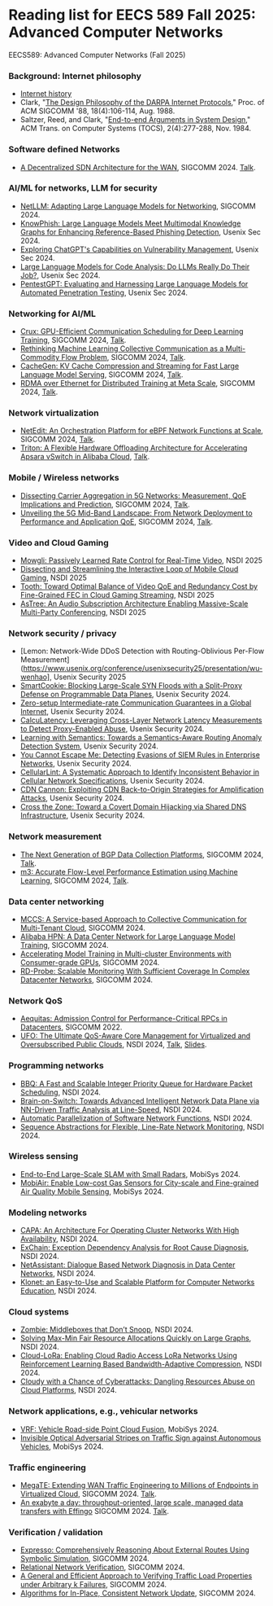 # Reading list for EECS 589 Fall 2025: Advanced Computer Networks
EECS589: Advanced Computer Networks (Fall 2025)

### Background: Internet philosophy
* [Internet history](https://www.internetsociety.org/internet/history-internet/brief-history-internet/)
* Clark, "[The Design Philosophy of the DARPA Internet Protocols](http://ccr.sigcomm.org/archive/1995/jan95/ccr-9501-clark.pdf)," Proc. of ACM SIGCOMM '88, 18(4):106-114, Aug. 1988.
* Saltzer, Reed, and Clark, "[End-to-end Arguments in System Design](http://web.mit.edu/Saltzer/www/publications/endtoend/endtoend.pdf)," ACM Trans. on Computer Systems (TOCS), 2(4):277-288, Nov. 1984.

### Software defined Networks
* [A Decentralized SDN Architecture for the WAN](https://storage.googleapis.com/gweb-research2023-media/pubtools/1002525.pdf), 
SIGCOMM 2024. [Talk](https://www.youtube.com/watch?v=_X7HCXG00hE).

### AI/ML for networks, LLM for security
* [NetLLM: Adapting Large Language Models for Networking](https://arxiv.org/pdf/2402.02338), SIGCOMM 2024.
* [KnowPhish: Large Language Models Meet Multimodal Knowledge Graphs for Enhancing Reference-Based Phishing Detection](https://www.usenix.org/system/files/usenixsecurity24-li-yuexin.pdf), Usenix Sec 2024.
* [Exploring ChatGPT's Capabilities on Vulnerability Management](https://www.usenix.org/system/files/usenixsecurity24-liu-peiyu.pdf), Usenix Sec 2024.
* [Large Language Models for Code Analysis: Do LLMs Really Do Their Job?](https://www.usenix.org/system/files/usenixsecurity24-fang.pdf), Usenix Sec 2024.
* [PentestGPT: Evaluating and Harnessing Large Language Models for Automated Penetration Testing](https://www.usenix.org/system/files/usenixsecurity24-deng.pdf), Usenix Sec 2024.

###  Networking for AI/ML
* [Crux: GPU-Efficient Communication Scheduling for Deep Learning Training](https://dl.acm.org/doi/pdf/10.1145/3651890.3672239),
SIGCOMM 2024, [Talk](https://www.youtube.com/watch?v=uk4swJ7PfC0).
* [Rethinking Machine Learning Collective Communication as a Multi-Commodity Flow Problem](https://dl.acm.org/doi/pdf/10.1145/3651890.3672249),
  SIGCOMM 2024, [Talk](https://www.youtube.com/watch?v=ChjWIwM87LY).
* [CacheGen: KV Cache Compression and Streaming for Fast Large Language Model Serving](https://dl.acm.org/doi/pdf/10.1145/3651890.3672274),
SIGCOMM 2024, [Talk](https://www.youtube.com/watch?v=H4_OUWvdiNo).
* [RDMA over Ethernet for Distributed Training at Meta Scale](https://dl.acm.org/doi/pdf/10.1145/3651890.3672233),
SIGCOMM 2024, [Talk](https://www.youtube.com/watch?v=wLW3UzUw5rY).

### Network virtualization 
* [NetEdit: An Orchestration Platform for eBPF Network Functions at Scale](https://dl.acm.org/doi/pdf/10.1145/3651890.3672227),
SIGCOMM 2024, [Talk](https://www.youtube.com/watch?v=y-SFpf8hnYU).
* [Triton: A Flexible Hardware Offloading Architecture for Accelerating Apsara vSwitch in Alibaba Cloud](https://dl.acm.org/doi/pdf/10.1145/3651890.3672224), [Talk](https://www.youtube.com/watch?v=U5_GNP3NOoE).

### Mobile / Wireless networks 
* [Dissecting Carrier Aggregation in 5G Networks: Measurement, QoE Implications and Prediction](),
SIGCOMM 2024, [Talk](https://www.youtube.com/watch?v=s7bscp1NKY8).
* [Unveiling the 5G Mid-Band Landscape: From Network Deployment to Performance and Application QoE](https://dl.acm.org/doi/pdf/10.1145/3651890.3672269), SIGCOMM 2024, [Talk](https://www.youtube.com/watch?v=OZxBAiPCrTY).

### Video and Cloud Gaming
* [Mowgli: Passively Learned Rate Control for Real-Time Video](https://www.usenix.org/conference/nsdi25/presentation/agarwal), NSDI 2025
* [Dissecting and Streamlining the Interactive Loop of Mobile Cloud Gaming](https://www.usenix.org/conference/nsdi25/presentation/wang-weijun), NSDI 2025
* [Tooth: Toward Optimal Balance of Video QoE and Redundancy Cost by Fine-Grained FEC in Cloud Gaming Streaming](https://www.usenix.org/conference/nsdi25/presentation/an), NSDI 2025
* [AsTree: An Audio Subscription Architecture Enabling Massive-Scale Multi-Party Conferencing](https://www.usenix.org/conference/nsdi25/presentation/meng), NSDI 2025


### Network security / privacy 
* [Lemon: Network-Wide DDoS Detection with Routing-Oblivious Per-Flow Measurement](https://www.usenix.org/conference/usenixsecurity25/presentation/wu-wenhao], Usenix Security 2025
* [SmartCookie: Blocking Large-Scale SYN Floods with a Split-Proxy Defense on Programmable Data Planes](https://www.usenix.org/conference/usenixsecurity24/presentation/yoo), Usenix Security 2024.
* [Zero-setup Intermediate-rate Communication Guarantees in a Global Internet](https://www.usenix.org/conference/usenixsecurity24/presentation/wyss), Usenix Security 2024.
* [CalcuLatency: Leveraging Cross-Layer Network Latency Measurements to Detect Proxy-Enabled Abuse](https://www.usenix.org/conference/usenixsecurity24/presentation/ramesh), Usenix Security 2024.
* [Learning with Semantics: Towards a Semantics-Aware Routing Anomaly Detection System](https://www.usenix.org/conference/usenixsecurity24/presentation/chen-yihao), Usenix Security 2024.
* [You Cannot Escape Me: Detecting Evasions of SIEM Rules in Enterprise Networks](https://www.usenix.org/conference/usenixsecurity24/presentation/uetz), Usenix Security 2024.
* [CellularLint: A Systematic Approach to Identify Inconsistent Behavior in Cellular Network Specifications](https://www.usenix.org/conference/usenixsecurity24/presentation/rahman), Usenix Security 2024.
* [CDN Cannon: Exploiting CDN Back-to-Origin Strategies for Amplification Attacks](https://www.usenix.org/conference/usenixsecurity24/presentation/lin-ziyu), Usenix Security 2024.
* [Cross the Zone: Toward a Covert Domain Hijacking via Shared DNS Infrastructure](https://www.usenix.org/conference/usenixsecurity24/presentation/zhang-yunyi-zone), Usenix Security 2024.

### Network measurement 
* [The Next Generation of BGP Data Collection Platforms](https://dl.acm.org/doi/pdf/10.1145/3651890.3672251), SIGCOMM 2024, [Talk](https://www.youtube.com/watch?v=wcmNwT3qPvc).
* [m3: Accurate Flow-Level Performance Estimation using Machine Learning](https://dl.acm.org/doi/pdf/10.1145/3651890.3672243), SIGCOMM 2024, [Talk](https://www.youtube.com/watch?v=TGpFYeDmnJg).

### Data center networking 
* [MCCS: A Service-based Approach to Collective Communication for Multi-Tenant Cloud](https://dl.acm.org/doi/pdf/10.1145/3651890.3672252), SIGCOMM 2024.
* [Alibaba HPN: A Data Center Network for Large Language Model Training](https://dl.acm.org/doi/pdf/10.1145/3651890.3672265), SIGCOMM 2024.
* [Accelerating Model Training in Multi-cluster Environments with Consumer-grade GPUs](https://dl.acm.org/doi/pdf/10.1145/3651890.3672228), SIGCOMM 2024.
* [RD-Probe: Scalable Monitoring With Sufficient Coverage In Complex Datacenter Networks](https://dl.acm.org/doi/pdf/10.1145/3651890.3672256), SIGCOMM 2024.

### Network QoS
* [Aequitas: Admission Control for Performance-Critical RPCs in Datacenters](https://www.mosharaf.com/wp-content/uploads/aequitas-sigcomm22.pdf), 
SIGCOMM 2022.
* [UFO: The Ultimate QoS-Aware Core Management for Virtualized and Oversubscribed Public Clouds](https://www.usenix.org/system/files/nsdi24-peng.pdf), NSDI 2024, [Talk](https://www.youtube.com/watch?v=GN2MnGzx4fs), [Slides](https://www.usenix.org/system/files/nsdi24_slides-peng.pdf).

### Programming networks
* [BBQ: A Fast and Scalable Integer Priority Queue for Hardware Packet Scheduling](https://www.usenix.org/conference/nsdi24/presentation/atre), NSDI 2024.
* [Brain-on-Switch: Towards Advanced Intelligent Network Data Plane via NN-Driven Traffic Analysis at Line-Speed](https://www.usenix.org/conference/nsdi24/presentation/yan), NSDI 2024.
* [Automatic Parallelization of Software Network Functions](https://www.usenix.org/conference/nsdi24/presentation/pereira), NSDI 2024.
* [Sequence Abstractions for Flexible, Line-Rate Network Monitoring](https://www.usenix.org/conference/nsdi24/presentation/johnson), NSDI 2024.
  
### Wireless sensing
* [End-to-End Large-Scale SLAM with Small Radars](https://arxiv.org/abs/2311.11260), MobiSys 2024.
* [MobiAir: Enable Low-cost Gas Sensors for City-scale and Fine-grained Air Quality Mobile Sensing](https://dl.acm.org/doi/pdf/10.1145/3643832.3661872), MobiSys 2024.
### Modeling networks
* [CAPA: An Architecture For Operating Cluster Networks With High Availability](https://www.usenix.org/conference/nsdi24/presentation/liu-bingzhe), NSDI 2024.
* [ExChain: Exception Dependency Analysis for Root Cause Diagnosis](https://www.usenix.org/conference/nsdi24/presentation/li-ao), NSDI 2024.
* [NetAssistant: Dialogue Based Network Diagnosis in Data Center Networks](https://www.usenix.org/conference/nsdi24/presentation/wang-haopei), NSDI 2024.
* [Klonet: an Easy-to-Use and Scalable Platform for Computer Networks Education](https://www.usenix.org/conference/nsdi24/presentation/ma), NSDI 2024.
### Cloud systems
* [Zombie: Middleboxes that Don’t Snoop](https://www.usenix.org/conference/nsdi24/presentation/zhang-collin), NSDI 2024.
* [Solving Max-Min Fair Resource Allocations Quickly on Large Graphs](https://www.usenix.org/conference/nsdi24/presentation/namyar-solving), NSDI 2024.
* [Cloud-LoRa: Enabling Cloud Radio Access LoRa Networks Using Reinforcement Learning Based Bandwidth-Adaptive Compression](https://www.usenix.org/conference/nsdi24/presentation/shahid), NSDI 2024.
* [Cloudy with a Chance of Cyberattacks: Dangling Resources Abuse on Cloud Platforms](https://www.usenix.org/conference/nsdi24/presentation/friess), NSDI 2024.

### Network applications, e.g., vehicular networks 
*  [VRF: Vehicle Road-side Point Cloud Fusion](https://dl.acm.org/doi/pdf/10.1145/3643832.3661874), MobiSys 2024.
*  [Invisible Optical Adversarial Stripes on Traffic Sign against Autonomous Vehicles](https://tanrui.github.io/pub/GhostStripe-MobiSys.pdf), MobiSys 2024.

### Traffic engineering
* [MegaTE: Extending WAN Traffic Engineering to Millions of Endpoints in Virtualized Cloud](https://cs.stanford.edu/~keithw/sigcomm2024/sigcomm24-final406-acmpaginated.pdf), SIGCOMM 2024. [Talk](https://www.youtube.com/watch?v=bn6DiXWH-3g).
* [An exabyte a day: throughput-oriented, large scale, managed data transfers with Effingo](https://dl.acm.org/doi/pdf/10.1145/3651890.3672262) SIGCOMM 2024. [Talk](https://www.youtube.com/watch?v=hBME9Q6RPZ8).

### Verification / validation
* [Expresso: Comprehensively Reasoning About External Routes Using Symbolic Simulation](https://dl.acm.org/doi/pdf/10.1145/3651890.3672220), SIGCOMM 2024.
* [Relational Network Verification](https://dl.acm.org/doi/pdf/10.1145/3651890.3672238), SIGCOMM 2024.
* [A General and Efficient Approach to Verifying Traffic Load Properties under Arbitrary k Failures](https://dl.acm.org/doi/pdf/10.1145/3651890.3672246), SIGCOMM 2024.
* [Algorithms for In-Place, Consistent Network Update](https://dl.acm.org/doi/pdf/10.1145/3651890.3672266), SIGCOMM 2024.
